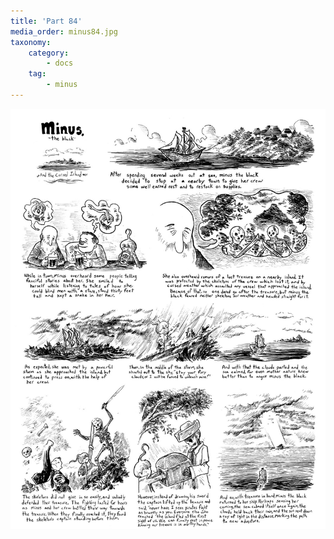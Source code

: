 ```yaml
---
title: 'Part 84'
media_order: minus84.jpg
taxonomy:
    category:
        - docs
    tag:
        - minus
---
```


![](minus84.jpg)